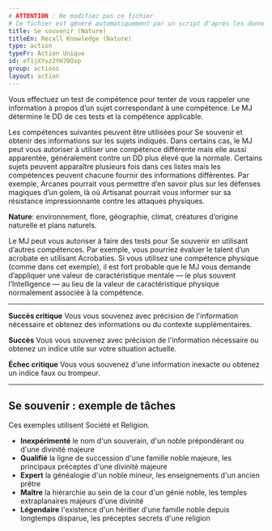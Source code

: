 ```yaml
---
# ATTENTION : Ne modifiez pas ce fichier
# Ce fichier est généré automatiquement par un script d'après les données du module Foundry VTT officiel et de sa traduction
title: Se souvenir (Nature)
titleEn: Recall Knowledge (Nature)
type: action
typeFr: Action Unique
id: eT1jXYvz2YH70Ovp
group: actions
layout: action
---
```

<p>Vous effectuez un test de compétence pour tenter de vous rappeler une information à propos d’un sujet correspondant à une compétence. Le MJ détermine le DD de ces tests et la compétence applicable.</p><p>Les compétences suivantes peuvent être utilisées pour Se souvenir et obtenir des informations sur les sujets indiqués. Dans certains cas, le MJ peut vous autoriser à utiliser une compétence différente mais elle aussi apparentée, généralement contre un DD plus élevé que la normale. Certains sujets peuvent apparaître plusieurs fois dans ces listes mais les compétences peuvent chacune fournir des informations différentes. Par exemple, Arcanes pourrait vous permettre d’en savoir plus sur les défenses magiques d’un golem, là où Artisanat pourrait vous informer sur sa résistance impressionnante contre les attaques physiques.</p><p><strong>Nature</strong>: environnement, flore, géographie, climat, créatures d’origine naturelle et plans naturels.</p><p>Le MJ peut vous autoriser à faire des tests pour Se souvenir en utilisant d’autres compétences. Par exemple, vous pourriez évaluer le talent d’un acrobate en utilisant Acrobaties. Si vous utilisez une compétence physique (comme dans cet exemple), il est fort probable que le MJ vous demande d’appliquer une valeur de caractéristique mentale — le plus souvent l’Intelligence — au lieu de la valeur de caractéristique physique normalement associée à la compétence.</p><hr /><p><strong>Succès critique</strong> Vous vous souvenez avec précision de l'information nécessaire et obtenez des informations ou du contexte supplémentaires.</p><p><strong>Succès</strong> Vous vous souvenez avec précision de l'information nécessaire ou obtenez un indice utile sur votre situation actuelle.</p><p><strong>Échec critique</strong> Vous vous souvenez d'une information inexacte ou obtenez un indice faux ou trompeur.</p><hr /><h2 class="title">Se souvenir : exemple de tâches</h2><p>Ces exemples utilisent Société et Religion.</p><ul><li><strong>Inexpérimenté</strong> le nom d'un souverain, d'un noble prépondérant ou d'une divinité majeure</li><li><strong>Qualifié</strong> la ligne de succession d'une famille noble majeure, les principaux préceptes d'une divinité majeure</li><li><strong>Expert</strong> la généalogie d'un noble mineur, les enseignements d'un ancien prêtre</li><li><strong>Maître</strong> la hiérarchie au sein de la cour d'un génie noble, les temples extraplanaires majeurs d'une divinité</li><li><strong>Légendaire</strong> l'existence d'un héritier d'une famille noble depuis longtemps disparue, les préceptes secrets d'une religion</li></ul>
